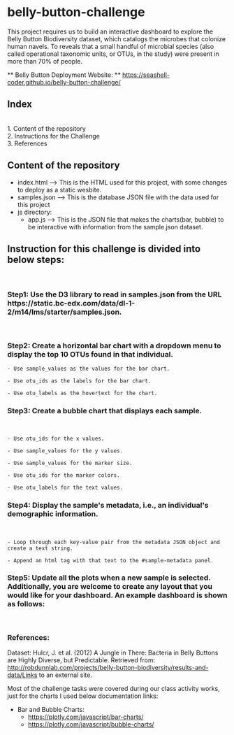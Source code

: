 # belly-button-challenge
This project requires us to build an interactive dashboard to explore the Belly Button Biodiversity dataset, which catalogs the microbes that colonize human navels. To reveals that a small handful of microbial species (also called operational taxonomic units, or OTUs, in the study) were present in more than 70% of people.

** Belly Button Deployment Website: **
https://seashell-coder.github.io/belly-button-challenge/ 

<h2>Index</h2><br/>
1. Content of the repository<br/>
2. Instructions for the Challenge<br/>
3. References<br/>

Content of the repository
-----------------------------------------------------------
- index.html    --> This is the HTML used for this project, with some changes to deploy as a static wesbite.
- samples.json  --> This is the database JSON file with the data used for this project
- js directory:
  -  app.js --> This is the JSON file that makes the charts(bar, bubble) to be interactive with information from the sample.json dataset.
<h2> Instruction for this challenge is divided into below steps: </h2><br/>

<h3>Step1: Use the D3 library to read in samples.json from the URL https://static.bc-edx.com/data/dl-1-2/m14/lms/starter/samples.json.</h3> <br/>
<h3>Step2: Create a horizontal bar chart with a dropdown menu to display the top 10 OTUs found in that individual.</h3>

    - Use sample_values as the values for the bar chart.

    - Use otu_ids as the labels for the bar chart.

    - Use otu_labels as the hovertext for the chart.
<h3>Step3: Create a bubble chart that displays each sample.</h3><br/>

    - Use otu_ids for the x values.

    - Use sample_values for the y values.

    - Use sample_values for the marker size.

    - Use otu_ids for the marker colors.

    - Use otu_labels for the text values.
<h3>Step4: Display the sample's metadata, i.e., an individual's demographic information.</h3><br/>

    - Loop through each key-value pair from the metadata JSON object and create a text string.

    - Append an html tag with that text to the #sample-metadata panel.

<h3>Step5: Update all the plots when a new sample is selected. Additionally, you are welcome to create any layout that you would like for your dashboard. An example dashboard is shown as follows:</h3><br/>





<h3>References: </h3>

Dataset: Hulcr, J. et al. (2012) A Jungle in There: Bacteria in Belly Buttons are Highly Diverse, but Predictable. Retrieved from: http://robdunnlab.com/projects/belly-button-biodiversity/results-and-data/Links to an external site. 

Most of the challenge tasks were covered during our class activity works, just for the charts I used below documentation links:

- Bar and Bubble Charts:
  - https://plotly.com/javascript/bar-charts/
  - https://plotly.com/javascript/bubble-charts/ 







